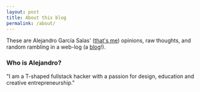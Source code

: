 ```yaml
---
layout: post
title: About this blog
permalink: /about/
---
```


These are Alejandro García Salas' ([that's me](http://alejandrogarciasalas.me)) opinions, raw thoughts, and random rambling in a web-log (a [blog](https://en.wikipedia.org/wiki/Blog)!).

### Who is Alejandro?
"I am a T-shaped fullstack hacker with a passion for design, education and creative entrepreneurship."

<!-- Even though dissecting someone's identity into bullet points can be a short-sighted task, it can be useful for painting a general image of someone's character. Personally I like to describe myself as a:
<blockquote>
"T-shaped fullstack hacker with a passion for design, education and creative entrepreneurship."
</blockquote>

####What do I mean by this?

* #####t-shaped
The vertical bar on the T represents the depth of related skills and expertise in a single field, whereas the horizontal bar is the ability to collaborate across disciplines with experts in other areas and to apply knowledge in areas of expertise other than one's own." ([Wikipedia](https://en.wikipedia.org/wiki/T-shaped_skills))

	This is me at the moment:



* #####full-stack
	What does *full-stack* mean? What are these "*stacks*"? And how can you even cover *all* of them? For me it means versatility, I've developed [mobile apps](https://itunes.apple.com/us/developer/algarcia/id507322805), [taught front-end](http://laboratoria.la/) and worked doing back-end web development.
	
	*[This is an article](http://andyshora.com/full-stack-developers.html) I like about the subject, written by Andy Shora.*

* #####hacker
  When you search for the word *hacker* on Google images, this is what you get:
  ![hacker-google-images](https://dl.dropboxusercontent.com/u/30763013/blog/images/hackers-google-images.png)
This is **not** a hacker. 

*Let's try again.*
 
   This is what you get when you search for *hacker* in Wikipedia:

![hackers-wikipedia](https://dl.dropboxusercontent.com/u/30763013/blog/images/hackers-wikipedia.png)

Aha! Notice the distintion between hacker ([computer security]()) , someone who breaks into a computer system (also known as a cracker), and a hacker ([hacker culture]()), someone who follows the hacker ethos, enjoys creative exploration, sharing and looking for smart new ways for solving a problem. Note that being a  hacker  **is not exclusive to technology, [everyone can be a hacker]()**. 

*[This is an article](http://www.catb.org/esr/faqs/hacker-howto.html) I like by Eric S. Raymond and a video I enjoy by PBSoffbook, both on the topic of **hackers***:
<iframe width="560" height="315" src="https://www.youtube.com/embed/NVtrA7juc-w" frameborder="0" allowfullscreen></iframe>

* #####with a passion for:
  * #####design
  <blockquote>
	"Everything is designed. Everything!"
	– Paul Rand
  </blockquote>
I first got into graphic design while developing [my first iOS game](),  4 years ago. I was forced to learn to use more  sophisticated tools (i.e Illustrator) after realizing MS Paint was quite ineffective. 

A year after that I got more interested  on design as a discipline,  after watching Gary's Hustwit's <ins>amazing</ins> *Design Trilogy*: [*Objectified*](), [*Helvetica*]() and [*Urbanized*](). Every object, every typeface and every space has been designed.

Up to the date I've worked doing UI/UX here, made some graphics here and there, but what I've feel I've got the most of learning about design, is realizing that everything is designed, and how everything becomes more interesting that way, mesmerazing at design that usually goes unnoticed is like discovering a whole new world!
  
  <blockquote>
  "Good design is invisible"
    – Dieter Rams
  </blockquote>

  * #####education
  Education is a ripple effect, that is educate one member of the community and that person can lift its community out of poverty, generate jobs and even educate other members of its community.
  
  Being from Peru, I care about education.
  
  I believe the current education system is broken. I've str
  
  Probably one of the most fulfilling endeavours I've been part of, up to the 	date, related to education  is [Laboratoria](http://laboratoria.la/), a tech social enterprise that empowers young women from low-income backgrounds by giving them access to education (in the means of the bootcamp) and work in the digital sector. 
  
 **Education is something that bugs me, I want to change that.**
  
   *I am working on a project related to education right now, [hit me]() up if you are interested.*

  * #####creative entrepreneurship
  	When people think about entrepreneurship many images come into mind, business people creating startups, the college dropout giving a [10 deck pitch]() ([or maybe 6?]()). Moreover "*buzzwords*" such as *lean startup*, *return of investment*, *user validation*  become common speech. 
  	  	Even though I find all of these really interesting, I rather follow entrepreneurship from its core values, going from idea to starting something, [getting out of the building](http://www.inc.com/steve-blank/key-to-success-getting-out-of-building.html), getting out of your comfort zone, asking questions withouting worrying about *what they might say*. That's what I truly mean when I decide to describe myself as passionate about *entrepreneurship*.
  	
  	What about *creative* entrepreneurship? Creativity is something that everybody has, is something that everyone can experience and harness if they believe they can. Creativity allows us to find new ways of doing things. Why do what everyone else is doing?
  <br>	
  In a snitch **That's  *who* I am**. 




 -->